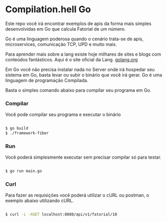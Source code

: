 # Compilation.hell Go

Este repo você irá encontrar exemplos de apis da forma mais simples desenvolvidas em Go que calcula Fatorial de um número.

Go é uma linguagem poderosa quando o cenário trata-se de apis, microservices, comunicação TCP, UPD e muito mais.

Para aprender mais sobre a lang existe hoje milhares de sites e blogs com conteúdos fantásticos. Aqui é o site oficial da Lang. [golang.org](https://golang.org)

Em Go você não precisa instalar nada no Server onde irá hospedar seu sistema em Go, basta levar ou subir o binário que você irá gerar.
Go é uma linguagem de programação Compilada.

Basta o simples comando abaixo para compilar seu programa em Go.

### Compilar

Você pode compilar seu programa e executar o binário

```bash

$ go build
$ ./framework-fiber

```

### Run

Você poderá simplesmente executar sem precisar compilar só para testar.

```bash

$ go run main.go

```

### Curl

Para fazer as requisições vocẽ poderá utilizar o cURL ou postman, o exemplo abaixo utilizando cURL.

```bash

$ curl -i -XGET localhost:8080/api/v1/fatorial/10

```